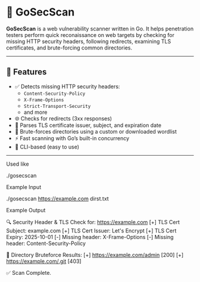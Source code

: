 # 🔐 GoSecScan

**GoSecScan** is a web vulnerability scanner written in Go. It helps penetration testers perform quick reconaissance on web targets by checking for missing HTTP security headers, following redirects, examining TLS certificates, and brute-forcing common directories.

---

## 🚀 Features

- ✅ Detects missing HTTP security headers:
  - `Content-Security-Policy`
  - `X-Frame-Options`
  - `Strict-Transport-Security`
  - and more
- 🌐 Checks for redirects (3xx responses)
- 🔐 Parses TLS certificate issuer, subject, and expiration date
- 📁 Brute-forces directories using a custom or downloaded wordlist
- ⚡ Fast scanning with Go’s built-in concurrency
- 🧪 CLI-based (easy to use)

---
Used like 

./gosecscan <url> <wordlist>

Example Input

./gosecscan https://example.com dirst.txt

Example Output 

🔍 Security Header & TLS Check for: https://example.com
[+] TLS Cert Subject: example.com
[+] TLS Cert Issuer: Let's Encrypt
[+] TLS Cert Expiry: 2025-10-01
[-] Missing header: X-Frame-Options
[-] Missing header: Content-Security-Policy

📁 Directory Bruteforce Results:
[+] https://example.com/admin [200]
[+] https://example.com/.git [403]

✅ Scan Complete.




